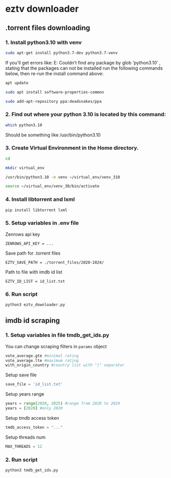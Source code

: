 # eztv downloader

## .torrent files downloading

### 1. Install python3.10 with venv

```sh
sudo apt-get install python3.7-dev python3.7-venv
```

If you'll get errors like: E: Couldn’t find any package by glob ‘python3.10’ , stating that the packages can not be installed
run the following commands below, then re-run the install command above:

```sh
apt update
```

```sh
sudo apt install software-properties-common
```

```sh
sudo add-apt-repository ppa:deadsnakes/ppa
```

### 2. Find out where your python 3.10 is located by this command:

```sh
which python3.10
```
Should be something like /usr/bin/python3.10

### 3. Create Virtual Environment in the Home directory.
```sh
cd
```

```sh
mkdir virtual_env
```

```sh
/usr/bin/python3.10 -m venv ~/virtual_env/venv_310
```

```sh
source ~/virtual_env/venv_30/bin/activate
```

### 4. Install libtorrent and lxml

```sh
pip install libtorrent lxml
```

### 5. Setup variables in .env file

Zenrows api key

```env
ZENROWS_API_KEY = ...
```

Save path for .torrent files

```env
EZTV_SAVE_PATH = ./torrent_files/2020-2024/
```

Path to file with imdb id list

```env
EZTV_ID_LIST = id_list.txt
```

### 6. Run script
```sh
python3 eztv_downloader.py
```


## imdb id scraping
### 1. Setup variables in file tmdb_get_ids.py

You can change scraping filters in ``params`` object

```python
vote_average.gte #minimal rating 
vote_average.lte #maximum rating 
with_origin_country #country list with "|" separator
```

Setup save file

```python
save_file = 'id_list.txt'
```

Setup years range

```python
years = range(2020, 2025) #range from 2020 to 2024
years = [2020] #only 2020
```

Setup tmdb access token

```python
tmdb_access_token = "..."
```

Setup threads num

```python
MAX_THREADS = 12
```

### 2. Run script
```sh
python3 tmdb_get_ids.py
```